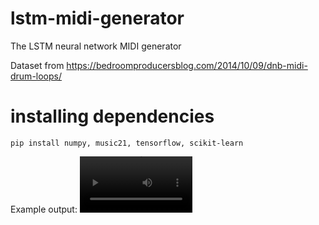 # lstm-midi-generator
The LSTM neural network MIDI generator

Dataset from https://bedroomproducersblog.com/2014/10/09/dnb-midi-drum-loops/

# installing dependencies
```pip install numpy, music21, tensorflow, scikit-learn```

Example output:
<video src='https://github.com/adcw/lstm-midi-generator/assets/61947288/e317e7a6-c54c-44e3-8ddc-ddc00fbfeb3b' width=180/>
